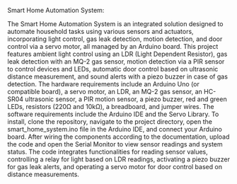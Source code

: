 

Smart Home Automation System:

The Smart Home Automation System is an integrated solution designed to automate household tasks using various sensors and actuators, incorporating light control, gas leak detection, motion detection, and door control via a servo motor, all managed by an Arduino board. This project features ambient light control using an LDR (Light Dependent Resistor), gas leak detection with an MQ-2 gas sensor, motion detection via a PIR sensor to control devices and LEDs, automatic door control based on ultrasonic distance measurement, and sound alerts with a piezo buzzer in case of gas detection. The hardware requirements include an Arduino Uno (or compatible board), a servo motor, an LDR, an MQ-2 gas sensor, an HC-SR04 ultrasonic sensor, a PIR motion sensor, a piezo buzzer, red and green LEDs, resistors (220Ω and 10kΩ), a breadboard, and jumper wires. The software requirements include the Arduino IDE and the Servo Library. To install, clone the repository, navigate to the project directory, open the smart_home_system.ino file in the Arduino IDE, and connect your Arduino board. After wiring the components according to the documentation, upload the code and open the Serial Monitor to view sensor readings and system status. The code integrates functionalities for reading sensor values, controlling a relay for light based on LDR readings, activating a piezo buzzer for gas leak alerts, and operating a servo motor for door control based on distance measurements. 